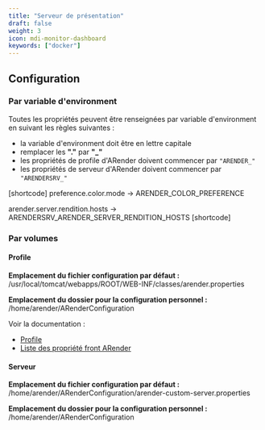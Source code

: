 ```yaml
---
title: "Serveur de présentation"
draft: false
weight: 3
icon: mdi-monitor-dashboard
keywords: ["docker"]
---
```


## Configuration

### Par variable d'environment

Toutes les propriétés peuvent être renseignées par variable d'environment en suivant les règles suivantes :

- la variable d'environment doit être en lettre capitale
- remplacer les **"."** par **"_"**
- les propriétés de profile d'ARender doivent commencer par `"ARENDER_"`
- les propriétés de serveur d'ARender doivent commencer par `"ARENDERSRV_"`

[shortcode]
preference.color.mode -> ARENDER_COLOR_PREFERENCE

arender.server.rendition.hosts -> ARENDERSRV_ARENDER_SERVER_RENDITION_HOSTS
[shortcode]

### Par volumes

#### Profile

**Emplacement du fichier configuration par défaut :** /usr/local/tomcat/webapps/ROOT/WEB-INF/classes/arender.properties

**Emplacement du dossier pour la configuration personnel :** /home/arender/ARenderConfiguration

Voir la documentation :

- [Profile](broken-link.md)
- [Liste des propriété front ARender](broken-link.md)

#### Serveur

**Emplacement du fichier configuration par défaut :** /home/arender/ARenderConfiguration/arender-custom-server.properties

**Emplacement du dossier pour la configuration personnel :** /home/arender/ARenderConfiguration
